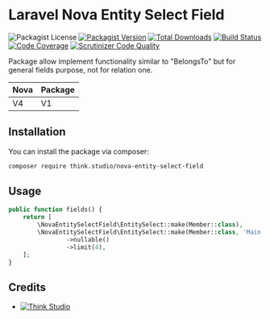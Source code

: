 # Laravel Nova Entity Select Field

![Packagist License](https://img.shields.io/packagist/l/think.studio/nova-entity-select-field?color=%234dc71f)
[![Packagist Version](https://img.shields.io/packagist/v/think.studio/nova-entity-select-field)](https://packagist.org/packages/think.studio/nova-entity-select-field)
[![Total Downloads](https://img.shields.io/packagist/dt/think.studio/nova-entity-select-field)](https://packagist.org/packages/think.studio/nova-entity-select-field)
[![Build Status](https://scrutinizer-ci.com/g/dev-think-one/nova-entity-select-field/badges/build.png?b=main)](https://scrutinizer-ci.com/g/dev-think-one/nova-entity-select-field/build-status/main)
[![Code Coverage](https://scrutinizer-ci.com/g/dev-think-one/nova-entity-select-field/badges/coverage.png?b=main)](https://scrutinizer-ci.com/g/dev-think-one/nova-entity-select-field/?branch=main)
[![Scrutinizer Code Quality](https://scrutinizer-ci.com/g/dev-think-one/nova-entity-select-field/badges/quality-score.png?b=main)](https://scrutinizer-ci.com/g/dev-think-one/nova-entity-select-field/?branch=main)

Package allow implement functionality similar to "BelongsTo" but for general fields purpose, not for relation one.

| Nova | Package |
|------|------|
| V4   | V1   |

## Installation

You can install the package via composer:

```bash
composer require think.studio/nova-entity-select-field
```

## Usage

```php
public function fields() {
    return [
        \NovaEntitySelectField\EntitySelect::make(Member::class),
        \NovaEntitySelectField\EntitySelect::make(Member::class, 'Main Member', 'other_main_member')
                ->nullable()
                ->limit(4),
    ];
}
```


## Credits

- [![Think Studio](https://yaroslawww.github.io/images/sponsors/packages/logo-think-studio.png)](https://think.studio/)
